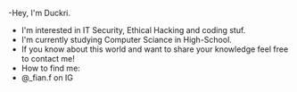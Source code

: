 -Hey, I'm Duckri.
- I'm interested in IT Security, Ethical Hacking and coding stuf.
- I'm currently studying Computer Sciance in High-School.
- If you know about this world and want to share your knowledge feel free to contact me!
- How to find me:
- @_fian.f on IG

<!---
Duckri/Duckri is a ✨ special ✨ repository because its `README.md` (this file) appears on your GitHub profile.
You can click the Preview link to take a look at your changes.
--->
